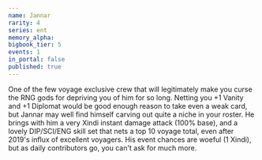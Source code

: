 ```yaml
---
name: Jannar
rarity: 4
series: ent
memory_alpha:
bigbook_tier: 5
events: 1
in_portal: false
published: true
---
```


One of the few voyage exclusive crew that will legitimately make you curse the RNG gods for depriving you of him for so long. Netting you +1 Vanity and +1 Diplomat would be good enough reason to take even a weak card, but Jannar may well find himself carving out quite a niche in your roster. He brings with him a very Xindi instant damage attack (100% base), and a lovely DIP/SCI/ENG skill set that nets a top 10 voyage total, even after 2019's influx of excellent voyagers. His event chances are woeful (1 Xindi), but as daily contributors go, you can't ask for much more.
